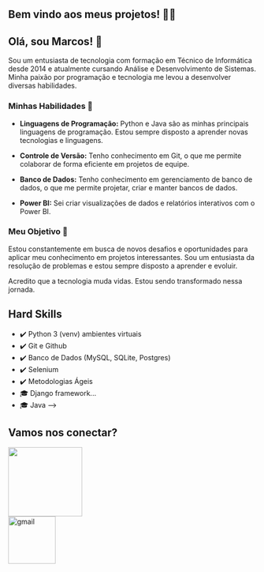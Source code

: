 ## Bem vindo aos meus projetos! 👨‍💻

## Olá, sou Marcos! 👋

Sou um entusiasta de tecnologia com formação em Técnico de Informática desde 2014 e atualmente cursando Análise e Desenvolvimento de Sistemas. Minha paixão por programação e tecnologia me levou a desenvolver diversas habilidades.

### Minhas Habilidades 💼

- **Linguagens de Programação:** Python e Java são as minhas principais linguagens de programação. Estou sempre disposto a aprender novas tecnologias e linguagens.

- **Controle de Versão:** Tenho conhecimento em Git, o que me permite colaborar de forma eficiente em projetos de equipe.

- **Banco de Dados:** Tenho conhecimento em gerenciamento de banco de dados, o que me permite projetar, criar e manter bancos de dados.

- **Power BI:** Sei criar visualizações de dados e relatórios interativos com o Power BI.

### Meu Objetivo 🚀

Estou constantemente em busca de novos desafios e oportunidades para aplicar meu conhecimento em projetos interessantes. Sou um entusiasta da resolução de problemas e estou sempre disposto a aprender e evoluir.

<p>Acredito que a tecnologia muda vidas. Estou sendo transformado nessa jornada.</p> 


 ## Hard Skills
- ✔️ Python 3 (venv) ambientes virtuais 
- ✔️ Git e Github
- ✔️ Banco de Dados (MySQL, SQLite, Postgres)
- ✔️ Selenium
- ✔️ Metodologias Ágeis
- 🎓 Django framework...
- 🎓 Java 
-->

## Vamos nos conectar?
<div>
 <a target="_blank" href="https://www.linkedin.com/in/marcos-gabriel-76450a1ba"><img align="center" height="140" width="150"  src="https://cdn.jsdelivr.net/gh/devicons/devicon/icons/linkedin/linkedin-original-wordmark.svg" /></a>
</div>
<div>
 <a target="_blank" href="marcosgsbarros@gmail.com"><img width="96" height="96" src="https://img.icons8.com/fluency/96/gmail.png" alt="gmail"/></a>
</div>
